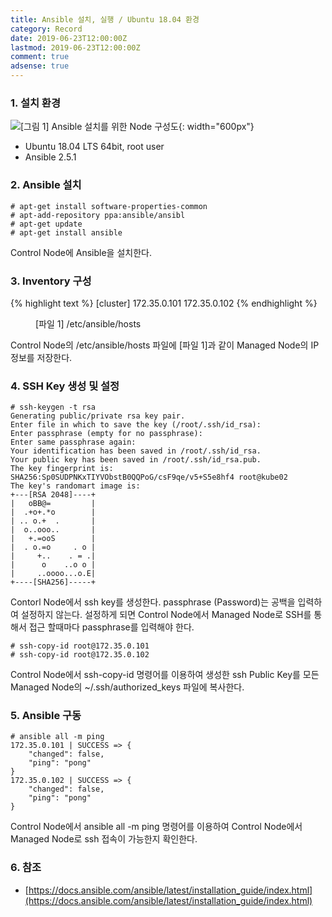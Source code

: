 ```yaml
---
title: Ansible 설치, 실행 / Ubuntu 18.04 환경
category: Record
date: 2019-06-23T12:00:00Z
lastmod: 2019-06-23T12:00:00Z
comment: true
adsense: true
---
```


### 1. 설치 환경

![[그림 1] Ansible 설치를 위한 Node 구성도]({{site.baseurl}}/images/record/Ansible_Install_Ubuntu_18.04/Node_Setting.PNG){: width="600px"}

* Ubuntu 18.04 LTS 64bit, root user
* Ansible 2.5.1

### 2. Ansible 설치

~~~
# apt-get install software-properties-common 
# apt-add-repository ppa:ansible/ansibl
# apt-get update 
# apt-get install ansible
~~~

Control Node에 Ansible을 설치한다.

### 3. Inventory 구성

{% highlight text %}
[cluster]
172.35.0.101
172.35.0.102
{% endhighlight %}
<figure>
<figcaption class="caption">[파일 1] /etc/ansible/hosts</figcaption>
</figure>

Control Node의 /etc/ansible/hosts 파일에 [파일 1]과 같이 Managed Node의 IP 정보를 저장한다.

### 4. SSH Key 생성 및 설정

~~~
# ssh-keygen -t rsa
Generating public/private rsa key pair.
Enter file in which to save the key (/root/.ssh/id_rsa):
Enter passphrase (empty for no passphrase):
Enter same passphrase again:
Your identification has been saved in /root/.ssh/id_rsa.
Your public key has been saved in /root/.ssh/id_rsa.pub.
The key fingerprint is:
SHA256:Sp0SUDPNKxTIYVObstB0QQPoG/csF9qe/v5+S5e8hf4 root@kube02
The key's randomart image is:
+---[RSA 2048]----+
|   oBB@=         |
|  .+o+.*o        |
| .. o.+  .       |
|  o..ooo..       |
|   +.=ooS        |
|  . o.=o     . o |
|     +..    . = .|
|      o    ..o o |
|     ..oooo...o.E|
+----[SHA256]-----+
~~~

Contorl Node에서 ssh key를 생성한다. passphrase (Password)는 공백을 입력하여 설정하지 않는다. 설정하게 되면 Control Node에서 Managed Node로 SSH를 통해서 접근 할때마다 passphrase를 입력해야 한다.

~~~
# ssh-copy-id root@172.35.0.101 
# ssh-copy-id root@172.35.0.102
~~~

Control Node에서 ssh-copy-id 명령어를 이용하여 생성한 ssh Public Key를 모든 Managed Node의 ~/.ssh/authorized_keys 파일에 복사한다. 

### 5. Ansible 구동

~~~
# ansible all -m ping
172.35.0.101 | SUCCESS => {
    "changed": false,
    "ping": "pong"
}
172.35.0.102 | SUCCESS => {
    "changed": false,
    "ping": "pong"
}
~~~

Control Node에서 ansible all -m ping 명령어를 이용하여 Control Node에서 Managed Node로 ssh 접속이 가능한지 확인한다.

### 6. 참조

* [https://docs.ansible.com/ansible/latest/installation_guide/index.html](https://docs.ansible.com/ansible/latest/installation_guide/index.html)
